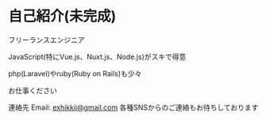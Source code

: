 # 自己紹介(未完成)

フリーランスエンジニア

JavaScript(特にVue.js、Nuxt.js、Node.js)がスキで得意

php(Laravel)やruby(Ruby on Rails)も少々

お仕事ください

連絡先
Email: exhikkii@gmail.com
各種SNSからのご連絡もお待ちしております

